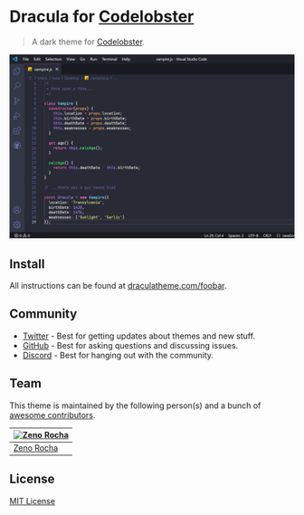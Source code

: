 # Dracula for [Codelobster](https://codelobster.com)

> A dark theme for [Codelobster](https://codelobster.com).

![Screenshot](./screenshot.png)

## Install

All instructions can be found at [draculatheme.com/foobar](https://draculatheme.com/codelobster).

## Community

* [Twitter](https://twitter.com/draculatheme) - Best for getting updates about themes and new stuff.
* [GitHub](https://github.com/dracula/dracula-theme/discussions) - Best for asking questions and discussing issues.
* [Discord](https://draculatheme.com/discord-invite) - Best for hanging out with the community.

## Team

This theme is maintained by the following person(s) and a bunch of [awesome contributors](https://github.com/dracula/foobar/graphs/contributors).

[![Zeno Rocha](https://github.com/fahrurozi.png?size=100)](https://github.com/fahrurozi) |
--- |
[Zeno Rocha](https://github.com/fahrurozi) |

## License

[MIT License](./LICENSE)

